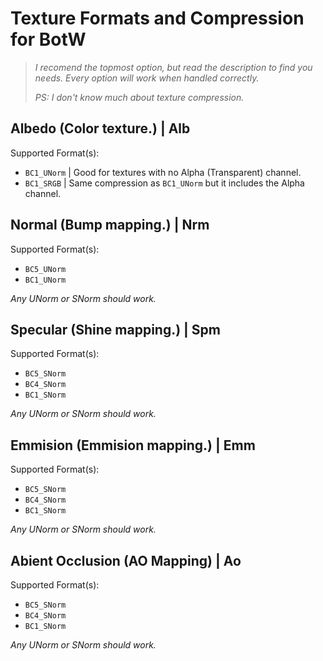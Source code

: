 # Texture Formats and Compression for BotW
> _I recomend the topmost option, but read the description to find you needs. Every option will work when handled correctly._
> 
> _PS: I don't know much about texture compression._

## Albedo (Color texture.) | Alb

Supported Format(s):
- `BC1_UNorm` | Good for textures with no Alpha (Transparent) channel.
- `BC1_SRGB` | Same compression as `BC1_UNorm` but it includes the Alpha channel.

## Normal (Bump mapping.) | Nrm

Supported Format(s):
- `BC5_UNorm`
- `BC1_UNorm`

_Any UNorm or SNorm should work._

## Specular (Shine mapping.) | Spm

Supported Format(s):
- `BC5_SNorm`
- `BC4_SNorm`
- `BC1_SNorm`

_Any UNorm or SNorm should work._

## Emmision (Emmision mapping.) | Emm

Supported Format(s):
- `BC5_SNorm`
- `BC4_SNorm`
- `BC1_SNorm`

_Any UNorm or SNorm should work._

## Abient Occlusion (AO Mapping) | Ao

Supported Format(s):
- `BC5_SNorm`
- `BC4_SNorm`
- `BC1_SNorm`

_Any UNorm or SNorm should work._
